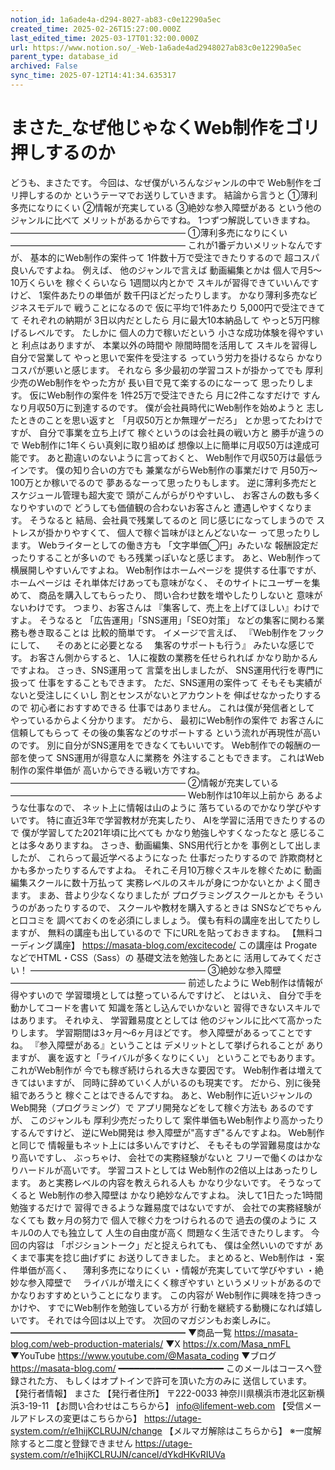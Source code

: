 ```yaml
---
notion_id: 1a6ade4a-d294-8027-ab83-c0e12290a5ec
created_time: 2025-02-26T15:27:00.000Z
last_edited_time: 2025-03-17T01:32:00.000Z
url: https://www.notion.so/_-Web-1a6ade4ad2948027ab83c0e12290a5ec
parent_type: database_id
archived: False
sync_time: 2025-07-12T14:41:34.635317
---
```


# まさた_なぜ他じゃなくWeb制作をゴリ押しするのか

どうも、まさたです。
今回は、なぜ僕がいろんなジャンルの中で
Web制作をゴリ押しするのか
というテーマでお送りしていきます。
結論から言うと
①薄利多売になりにくい
②情報が充実している
③絶妙な参入障壁がある
という他のジャンルに比べて
メリットがあるからですね。
1つずつ解説していきますね。
————————————————————
①薄利多売になりにくい
————————————————————
これが1番デカいメリットなんですが、
基本的にWeb制作の案件って
1件数十万で受注できたりするので
超コスパ良いんですよね。
例えば、
他のジャンルで言えば
動画編集とかは
個人で月5〜10万くらいを
稼ぐくらいなら
1週間以内とかで
スキルが習得できていいんですけど、
1案件あたりの単価が
数千円ほどだったりします。
かなり薄利多売なビジネスモデルで
戦うことになるので
仮に平均で1件あたり
5,000円で受注できてて
それぞれの納期が
3日以内だとしたら
月に最大10本納品して
やっと5万円稼げるレベルです。
たしかに
個人の力で稼いだという
小さな成功体験を得やすいと
利点はありますが、
本業以外の時間や
隙間時間を活用して
スキルを習得し
自分で営業して
やっと思いで案件を受注する
っていう労力を掛けるなら
かなりコスパが悪いと感じます。
それなら
多少最初の学習コストが掛かってでも
厚利少売のWeb制作をやった方が
長い目で見て楽するのになーって
思ったりします。
仮にWeb制作の案件を
1件25万で受注できたら
月に2件こなすだけで
すんなり月収50万に到達するのです。
僕が会社員時代にWeb制作を始めようと
志したときのことを思い返すと
「月収50万とか無理ゲーだろ」
とか思ってたわけですが、
自分で事業を立ち上げて
稼ぐというのは会社員の戦い方と
勝手が違うので
Web制作に1年くらい真剣に取り組めば
想像以上に簡単に月収50万は達成可能です。
あと勘違いのないように言っておくと、
Web制作で月収50万は最低ラインです。
僕の知り合いの方でも
兼業ながらWeb制作の事業だけで
月50万〜100万とか稼いでるので
夢あるなーって思ったりもします。
逆に薄利多売だと
スケジュール管理も超大変で
頭がこんがらがりやすいし、
お客さんの数も多くなりやすいので
どうしても価値観の合わないお客さんと
遭遇しやすくなります。
そうなると
結局、会社員で残業してるのと
同じ感じになってしまうので
ストレスが掛かりやすくて、
個人で稼ぐ旨味がほとんどないなー
って思ったりします。
Webライターとしての働き方も
「文字単価◯円」みたいな
報酬設定だったりすることが多いので
もろ残業っぽいなと感じます。
あと、Web制作って
横展開しやすいんですよね。
Web制作はホームページを
提供する仕事ですが、
ホームページは
それ単体だけあっても意味がなく、
そのサイトにユーザーを集めて、
商品を購入してもらったり、
問い合わせ数を増やしたりしないと
意味がないわけです。
つまり、お客さんは
『集客して、売上を上げてほしい』わけですよ。
そうなると
「広告運用」「SNS運用」「SEO対策」
などの集客に関わる業務も巻き取ることは
比較的簡単です。
イメージで言えば、
『Web制作をフックにして、
　そのあとに必要となる
　集客のサポートも行う』
みたいな感じです。
お客さん側からすると、
1人に複数の業務を任せられれば
かなり助かるんですよね。
さっき、SNS運用って
言葉を出しましたが、
SNS運用代行を専門に扱って
仕事をすることもできます。
ただ、SNS運用の案件って
そもそも実績がないと受注しにくいし
割とセンスがないとアカウントを
伸ばせなかったりするので
初心者におすすめできる
仕事ではありません。
これは僕が発信者として
やっているからよく分かります。
だから、
最初にWeb制作の案件で
お客さんに信頼してもらって
その後の集客などのサポートする
という流れが再現性が高いのです。
別に自分がSNS運用をできなくてもいいです。
Web制作での報酬の一部を使って
SNS運用が得意な人に業務を
外注することもできます。
これはWeb制作の案件単価が
高いからできる戦い方ですね。
————————————————————
②情報が充実している
————————————————————
Web制作は10年以上前から
あるような仕事なので、
ネット上に情報は山のように
落ちているのでかなり学びやすいです。
特に直近3年で学習教材が充実したり、
AIを学習に活用できたりするので
僕が学習してた2021年頃に比べても
かなり勉強しやすくなったなと
感じることは多々ありますね。
さっき、動画編集、SNS用代行とかを
事例として出しましたが、
これらって最近学べるようになった
仕事だったりするので
詐欺商材とかも多かったりするんですよね。
それこそ月10万稼ぐスキルを稼ぐために
動画編集スクールに数十万払って
実務レベルのスキルが身につかないとか
よく聞きます。
まあ、昔より少なくなりましたが
プログラミングスクールとかも
そういうのがあったりするので、
スクールや教材を購入するときは
SNSなどでちゃんと口コミを
調べておくのを必須にしましょう。
僕も有料の講座を出してたりしますが、
無料の講座も出しているので
下にURLを貼っておきますね。
【無料コーディング講座】
https://masata-blog.com/excitecode/
この講座は
ProgateなどでHTML・CSS（Sass）の
基礎文法を勉強したあとに
活用してみてください！
————————————————————
③絶妙な参入障壁
————————————————————
前述したように
Web制作は情報が得やすいので
学習環境としては整っているんですけど、
とはいえ、
自分で手を動かしてコードを書いて
知識を落とし込んでいかないと
習得できないスキルではあります。
それゆえ、
学習難易度ととしては
他のジャンルに比べて高かったりします。
学習期間は3ヶ月〜6ヶ月ほどです。
参入障壁があるってことですね。
『参入障壁がある』ということは
デメリットとして挙げられることが
ありますが、
裏を返すと「ライバルが多くなりにくい」
ということでもあります。
これがWeb制作が
今でも稼ぎ続けられる大きな要因です。
Web制作者は増えてきてはいますが、
同時に辞めていく人がいるのも現実です。
だから、別に後発組であろうと
稼ぐことはできるんですね。
あと、Web制作に近いジャンルの
Web開発（プログラミング）で
アプリ開発などをして稼ぐ方法も
あるのですが、
このジャンルも
厚利少売だったりして
案件単価もWeb制作より高かったり
するんですけど、
逆にWeb開発は
参入障壁が"高すぎ"るんですよね。
Web制作と同じで
情報量もネット上には多いんですけど、
そもそもの学習難易度はかなり高いですし、
ぶっちゃけ、
会社での実務経験がないと
フリーで働くのはかなりハードルが高いです。
学習コストとしては
Web制作の2倍以上はあったりします。
あと実務レベルの内容を教えられる人も
かなり少ないです。
そうなってくると
Web制作の参入障壁は
かなり絶妙なんですよね。
決して1日たった1時間勉強するだけで
習得できるような難易度ではないですが、
会社での実務経験がなくても
数ヶ月の努力で
個人で稼ぐ力をつけられるので
過去の僕のように
スキル0の人でも独立して
人生の自由度が高く
問題なく生活できたりします。
今回の内容は
「ポジショントーク」だと捉えられても、
僕は全然いいのですが
あくまで事実を捻じ曲げずに
お送りしてきました。
まとめると、Web制作は
・案件単価が高く、
　薄利多売になりにくい
・情報が充実していて学びやすい
・絶妙な参入障壁で
　ライバルが増えにくく稼ぎやすい
というメリットがあるので
かなりおすすめということになります。
この内容が
Web制作に興味を持つきっかけや、
すでにWeb制作を勉強している方が
行動を継続する動機になれば嬉しいです。
それでは今回は以上です。
次回のマガジンもお楽しみに。
━━━━━━━━━━━━━━━━━━━━
▼商品一覧
https://masata-blog.com/web-production-materials/
▼X
https://x.com/Masa_nmFL
▼YouTube
https://www.youtube.com/@Masata_coding
▼ブログ
https://masata-blog.com/
━━━━━━━━━━━━━━━━━━━━
このメールはコースへ登録された方、
もしくはオプトインで許可を頂いた方のみに
送信しています。
【発行者情報】
まさた
【発行者住所】
〒222-0033
神奈川県横浜市港北区新横浜3-19-11
【お問い合わせはこちらから】
info@lifement-web.com
【受信メールアドレスの変更はこちらから】
https://utage-system.com/r/e1hijKCLRUJN/change
【メルマガ解除はこちらから】
※一度解除すると二度と登録できません
https://utage-system.com/r/e1hijKCLRUJN/cancel/dYkdHKvRIUVa